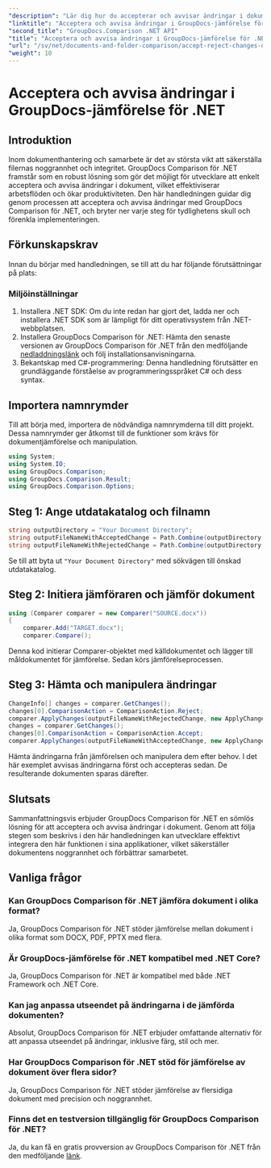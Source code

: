 ```yaml
---
"description": "Lär dig hur du accepterar och avvisar ändringar i dokument med GroupDocs Comparison för .NET. Effektivisera dina dokumentarbetsflöden utan ansträngning."
"linktitle": "Acceptera och avvisa ändringar i GroupDocs-jämförelse för .NET"
"second_title": "GroupDocs.Comparison .NET API"
"title": "Acceptera och avvisa ändringar i GroupDocs-jämförelse för .NET"
"url": "/sv/net/documents-and-folder-comparison/accept-reject-changes-dotnet/"
"weight": 10
---
```


# Acceptera och avvisa ändringar i GroupDocs-jämförelse för .NET

## Introduktion
Inom dokumenthantering och samarbete är det av största vikt att säkerställa filernas noggrannhet och integritet. GroupDocs Comparison för .NET framstår som en robust lösning som gör det möjligt för utvecklare att enkelt acceptera och avvisa ändringar i dokument, vilket effektiviserar arbetsflöden och ökar produktiviteten. Den här handledningen guidar dig genom processen att acceptera och avvisa ändringar med GroupDocs Comparison för .NET, och bryter ner varje steg för tydlighetens skull och förenkla implementeringen.
## Förkunskapskrav
Innan du börjar med handledningen, se till att du har följande förutsättningar på plats:
### Miljöinställningar
1. Installera .NET SDK: Om du inte redan har gjort det, ladda ner och installera .NET SDK som är lämpligt för ditt operativsystem från .NET-webbplatsen.
2. Installera GroupDocs Comparison för .NET: Hämta den senaste versionen av GroupDocs Comparison för .NET från den medföljande [nedladdningslänk](https://releases.groupdocs.com/comparison/net/) och följ installationsanvisningarna.
3. Bekantskap med C#-programmering: Denna handledning förutsätter en grundläggande förståelse av programmeringsspråket C# och dess syntax.

## Importera namnrymder
Till att börja med, importera de nödvändiga namnrymderna till ditt projekt. Dessa namnrymder ger åtkomst till de funktioner som krävs för dokumentjämförelse och manipulation.

```csharp
using System;
using System.IO;
using GroupDocs.Comparison;
using GroupDocs.Comparison.Result;
using GroupDocs.Comparison.Options;
```
## Steg 1: Ange utdatakatalog och filnamn
```csharp
string outputDirectory = "Your Document Directory";
string outputFileNameWithAcceptedChange = Path.Combine(outputDirectory, "RESULT_WITH_ACCEPTED_CHANGE.docx");
string outputFileNameWithRejectedChange = Path.Combine(outputDirectory, "RESULT_WITH_REJECTED_CHANGE.docx");
```
Se till att byta ut `"Your Document Directory"` med sökvägen till önskad utdatakatalog.
## Steg 2: Initiera jämföraren och jämför dokument
```csharp
using (Comparer comparer = new Comparer("SOURCE.docx"))
{
    comparer.Add("TARGET.docx");
    comparer.Compare();
```
Denna kod initierar Comparer-objektet med källdokumentet och lägger till måldokumentet för jämförelse. Sedan körs jämförelseprocessen.
## Steg 3: Hämta och manipulera ändringar
```csharp
ChangeInfo[] changes = comparer.GetChanges();
changes[0].ComparisonAction = ComparisonAction.Reject;
comparer.ApplyChanges(outputFileNameWithRejectedChange, new ApplyChangeOptions { Changes = changes, SaveOriginalState = true });
changes = comparer.GetChanges();
changes[0].ComparisonAction = ComparisonAction.Accept;
comparer.ApplyChanges(outputFileNameWithAcceptedChange, new ApplyChangeOptions { Changes = changes });
```
Hämta ändringarna från jämförelsen och manipulera dem efter behov. I det här exemplet avvisas ändringarna först och accepteras sedan. De resulterande dokumenten sparas därefter.

## Slutsats
Sammanfattningsvis erbjuder GroupDocs Comparison för .NET en sömlös lösning för att acceptera och avvisa ändringar i dokument. Genom att följa stegen som beskrivs i den här handledningen kan utvecklare effektivt integrera den här funktionen i sina applikationer, vilket säkerställer dokumentens noggrannhet och förbättrar samarbetet.
## Vanliga frågor
### Kan GroupDocs Comparison för .NET jämföra dokument i olika format?
Ja, GroupDocs Comparison för .NET stöder jämförelse mellan dokument i olika format som DOCX, PDF, PPTX med flera.
### Är GroupDocs-jämförelse för .NET kompatibel med .NET Core?
Ja, GroupDocs Comparison för .NET är kompatibel med både .NET Framework och .NET Core.
### Kan jag anpassa utseendet på ändringarna i de jämförda dokumenten?
Absolut, GroupDocs Comparison för .NET erbjuder omfattande alternativ för att anpassa utseendet på ändringar, inklusive färg, stil och mer.
### Har GroupDocs Comparison för .NET stöd för jämförelse av dokument över flera sidor?
Ja, GroupDocs Comparison för .NET stöder jämförelse av flersidiga dokument med precision och noggrannhet.
### Finns det en testversion tillgänglig för GroupDocs Comparison för .NET?
Ja, du kan få en gratis provversion av GroupDocs Comparison för .NET från den medföljande [länk](https://releases.groupdocs.com/).